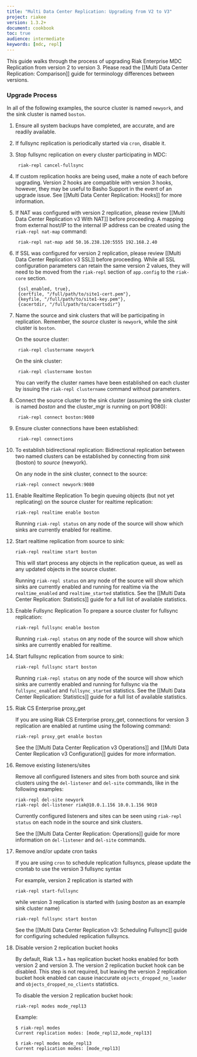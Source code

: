 ```yaml
---
title: "Multi Data Center Replication: Upgrading from V2 to V3"
project: riakee
version: 1.3.2+
document: cookbook
toc: true
audience: intermediate
keywords: [mdc, repl]
---
```


This guide walks through the process of upgrading Riak Enterprise MDC Replication from version 2 to version 3. Please read the [[Multi Data Center Replication: Comparison]] guide for terminology differences between versions.

### Upgrade Process

In all of the following examples, the source cluster is named `newyork`, and the sink cluster is named `boston`.

1. Ensure all system backups have completed, are accurate, and are readily available.
2. If fullsync replication is periodically started via `cron`, disable it.
3. Stop fullsync replication on every cluster participating in MDC:

	    riak-repl cancel-fullsync

4. If custom replication hooks are being used, make a note of each before upgrading. Version 2 hooks are compatible with version 3 hooks, however, they may be useful to Basho Support in the event of an upgrade issue. See [[Multi Data Center Replication: Hooks]] for more information.
5. If NAT was configured with version 2 replication, please review [[Multi Data Center Replication v3 With NAT]] before proceeding. A mapping from external host/IP to the internal IP address can be created using the `riak-repl nat-map` command:

	    riak-repl nat-map add 50.16.238.120:5555 192.168.2.40

6. If SSL was configured for version 2 replication, please review [[Multi Data Center Replication v3 SSL]] before proceeding. While all SSL configuration parameters can retain the same version 2 values, they will need to be moved from the `riak-repl` section of `app.config` to the `riak-core` section.

        {ssl_enabled, true},
        {certfile, "/full/path/to/site1-cert.pem"},
        {keyfile, "/full/path/to/site1-key.pem"},
        {cacertdir, "/full/path/to/cacertsdir"}


7. Name the source and sink clusters that will be participating in replication. Remember, the *source* cluster is `newyork`, while the *sink* cluster is `boston`.

    On the source cluster:

        riak-repl clustername newyork

    On the sink cluster:

        riak-repl clustername boston

    You can verify the cluster names have been established on each cluster by issuing the `riak-repl clustername` command without parameters.

8. Connect the source cluster to the sink cluster (assuming the sink cluster is named *boston* and the cluster_mgr is running on port 9080):

        riak-repl connect boston:9080

9. Ensure cluster connections have been established:

        riak-repl connections

10. To establish bidirectional replication: 
    Bidirectional replication between two named clusters can be established by connecting from *sink* (boston) to *source* (newyork).

    On any node in the *sink* cluster, connect to the source:

        riak-repl connect newyork:9080

11. Enable Realtime Replication
	To begin queuing objects (but not yet replicating) on the source cluster for realtime replication:

	    riak-repl realtime enable boston

	Running `riak-repl status` on any node of the source will show which sinks are currently enabled for realtime.

12. Start realtime replication from source to sink:

        riak-repl realtime start boston

	This will start process any objects in the replication queue, as well as any updated objects in the source cluster.

	Running `riak-repl status` on any node of the source will show which sinks are currently enabled and running for realtime via the `realtime_enabled` and `realtime_started` statistics. See the [[Multi Data Center Replication: Statistics]] guide for a full list of available statistics. 

13. Enable Fullsync Replication
	To prepare a source cluster for fullsync replication:
	
	    riak-repl fullsync enable boston

	Running `riak-repl status` on any node of the source will show which sinks are currently enabled for realtime.

14. Start fullsync replication from source to sink:
	
        riak-repl fullsync start boston

	Running `riak-repl status` on any node of the source will show which sinks are currently enabled and running for fullsync via the `fullsync_enabled` and `fullsync_started` statistics. See the [[Multi Data Center Replication: Statistics]] guide for a full list of available statistics. 

15. Riak CS Enterprise proxy_get 

	If you are using Riak CS Enterprise proxy_get, connections for version 3 replication are enabled at runtime using the following command:

	    riak-repl proxy_get enable boston
	
	See the [[Multi Data Center Replication v3 Operations]] and [[Multi Data Center Replication v3 Configuration]] guides for more information.

16. Remove existing listeners/sites
  
    Remove all configured listeners and sites from both source and sink clusters using the `del-listener` and `del-site` commands, like in the following examples:

        riak-repl del-site newyork
        riak-repl del-listener riak@10.0.1.156 10.0.1.156 9010

    Currently configured listeners and sites can be seen using `riak-repl status` on each node in the source and sink clusters.

    See the [[Multi Data Center Replication: Operations]] guide for more information on `del-listener` and `del-site` commands.

17. Remove and/or update cron tasks

    If you are using `cron` to schedule replication fullsyncs, please update the crontab to use the version 3 fullsync syntax

    For example, version 2 replication is started with

        riak-repl start-fullsync

    while version 3 replication is started with (using *boston* as an example sink cluster name)

        riak-repl fullsync start boston

    See the [[Multi Data Center Replication v3: Scheduling Fullsync]] guide for configuring scheduled replication fullsyncs.

18. Disable version 2 replication bucket hooks

	By default, Riak 1.3.+ has replication bucket hooks enabled for both version 2 and version 3. The version 2 replication bucket hook can be disabled. This step is not required, but leaving the version 2 replication bucket hook enabled can cause inaccurate `objects_dropped_no_leader` and `objects_dropped_no_clients` statistics.

	To disable the version 2 replication bucket hook:

	    riak-repl modes mode_repl13

	Example:

    ```
    $ riak-repl modes
    Current replication modes: [mode_repl12,mode_repl13]

    $ riak-repl modes mode_repl13
    Current replication modes: [mode_repl13]
    ```
